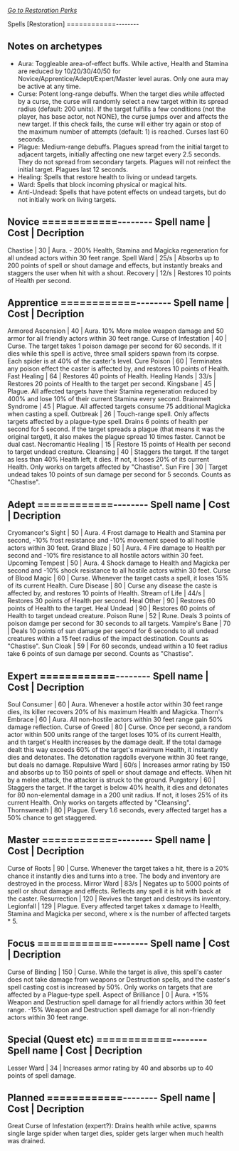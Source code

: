 _[Go to Restoration Perks](../restoration.md)_

Spells [Restoration]
============--------

Notes on archetypes
--------------------

- Aura: 		Toggleable area-of-effect buffs. While active, Health and Stamina are reduced by 10/20/30/40/50 for Novice/Apprentice/Adept/Expert/Master level auras. Only one aura may be active at any time.
- Curse:		Potent long-range debuffs. When the target dies while affected by a curse, the curse will randomly select a new target within its spread radius (default: 200 units). If the target fulfills a few conditions (not the player, has base actor, not NONE), the curse jumps over and affects the new target. If this check fails, the curse will either try again or stop of the maximum number of attempts (default: 1) is reached. Curses last 60 seconds.
- Plague: 		Medium-range debuffs. Plagues spread from the initial target to adjacent targets, initially affecting one new target every 2.5 seconds. They do not spread from secondary targets. Plagues will not reinfect the initial target. Plagues last 12 seconds.
- Healing:		Spells that restore health to living or undead targets.
- Ward:			Spells that block incoming physical or magical hits.
- Anti-Undead:	Spells that have potent effects on undead targets, but do not initially work on living targets.

Novice
============--------
Spell name 		|	Cost	|	Decription
------------------------------------------
Chastise		| 30		| Aura. - 200% Health, Stamina and Magicka regeneration for all undead actors within 30 feet range. 
Spell Ward		| 25/s		| Absorbs up to 200 points of spell or shout damage and effects, but instantly breaks and staggers the user when hit with a shout.
Recovery		| 12/s		| Restores 10 points of Health per second.


Apprentice
============--------
Spell name 		|	Cost	|	Decription
------------------------------------------
Armored Ascension		| 40	| Aura. 10% More melee weapon damage and 50 armor for all friendly actors within 30 feet range.
Curse of Infestation	| 40	| Curse. The target takes 1 poison damage per second for 60 seconds. If it dies while this spell is active, three small spiders spawn from its corpse. Each spider is at 40% of the caster's level.
Cure Poison				| 60	| Terminates any poison effect the caster is affected by, and restores 10 points of Health.
Fast Healing			| 64	| Restores 40 points of Health.	
Healing Hands			| 33/s	| Restores 20 points of Health to the target per second.
Kingsbane				| 45	| Plague. All affected targets have their Stamina regeneration reduced by 400% and lose 10% of their current Stamina every second.
Brainmelt Syndrome		| 45	| Plague. All affected targets consume 75 additional Magicka when casting a spell.
Outbreak				| 26	| Touch-range spell. Only affects targets affected by a plague-type spell. Drains 6 points of health per second for 5 second. If the target spreads a plague (that means it was the original target), it also makes the plague spread 10 times faster. Cannot be dual cast.
Necromantic Healing		| 15	| Restore 15 points of Health per second to target undead creature.
Cleansing				| 40	| Staggers the target. If the target as less than 40% Health left, it dies. If not, it loses 20% of its current Health. Only works on targets affected by "Chastise".
Sun Fire				| 30	| Target undead takes 10 points of sun damage per second for 5 seconds. Counts as "Chastise".


Adept
============--------
Spell name 		|	Cost	|	Decription
------------------------------------------
Cryomancer's Sight		| 50	| Aura. 4 Frost damage to Health and Stamina per second, -10% frost resistance and -10% movement speed to all hostile actors within 30 feet.
Grand Blaze				| 50	| Aura. 4 Fire damage to Health per second and -10% fire resistance to all hostile actors within 30 feet.
Upcoming Tempest		| 50	| Aura. 4 Shock damage to Health and Magicka per second and -10% shock resistance to all hostile actors within 30 feet.
Curse of Blood Magic	| 60	| Curse. Whenever the target casts a spell, it loses 15% of its current Health.
Cure Disease			| 80	| Curse any disease the caste is affected by, and restores 10 points of Health.
Stream of Life			| 44/s	| Restores 30 points of Health per second.
Heal Other				| 90	| Restores 60 points of Health to the target.
Heal Undead				| 90	| Restores 60 points of Health to target undead creature.
Poison Rune				| 52	| Rune. Deals 3 points of poison damge per second for 30 seconds to all targets. 
Vampire's Bane			| 70	| Deals 10 points of sun damage per second for 6 seconds to all undead creatures within a 15 feet radius of the impact destination. Counts as "Chastise". 
Sun Cloak				| 59	| For 60 seconds, undead within a 10 feet radius take 6 points of sun damage per second. Counts as "Chastise".


Expert
============--------
Spell name 		|	Cost	|	Decription
------------------------------------------
Soul Consumer	| 60		| Aura. Whenever a hostile actor within 30 feet range dies, its killer recovers 20% of his maximum Health and Magicka.
Thorn's Embrace	| 60		| Aura. All non-hostile actors within 30 feet range gain 50% damage reflection.
Curse of Greed	| 80		| Curse. Once per second, a random actor within 500 units range of the target loses 10% of its current Health, and th target's Health increases by the damage dealt. If the total damage dealt this way exceeds 60% of the target's maximum Health, it instantly dies and detonates. The detonation ragdolls everyone within 30 feet range, but deals no damage.
Repulsive Ward	| 60/s		| Increases armor rating by 150 and absorbs up to 150 points of spell or shout damage and effects. When hit by a melee attack, the attacker is struck to the ground.
Purgatory		| 60		| Staggers the target. If the target is below 40% health, it dies and detonates for 80 non-elemental damage in a 200 unit radius. If not, it loses 25% of its current Health. Only works on targets affected by "Cleansing".
Thornswreath	| 80		| Plague. Every 1.6 seconds, every affected target has a 50% chance to get staggered.


Master
============--------
Spell name 		|	Cost	|	Decription
------------------------------------------
Curse of Roots	| 90		| Curse. Whenever the target takes a hit, there is a 20% chance it instantly dies and turns into a tree. The body and inventory are destroyed in the process.
Mirror Ward		| 83/s		| Negates up to 5000 points of spell or shout damage and effects. Reflects any spell it is hit with back at the caster.
Resurrection	| 120		| Revives the target and destroys its inventory.
Legionfall		| 129		| Plague. Every affected target takes x damage to Health, Stamina and Magicka per second, where x is the number of affected targets * 5. 


Focus
============--------
Spell name 		|	Cost	|	Decription
------------------------------------------
Curse of Binding		| 150	| Curse. While the target is alive, this spell's caster does not take damage from weapons or Destruction spells, and the caster's spell casting cost is increased by 50%. Only works on targets that are affected by a Plague-type spell.
Aspect of Brilliance	| 0 	| Aura. +15% Weapon and Destruction spell damage for all friendly actors within 30 feet range. -15% Weapon and Destruction spell damage for all non-friendly actors within 30 feet range.


Special (Quest etc)
============--------
Spell name 		|	Cost	|	Decription
------------------------------------------
Lesser Ward		| 34		| Increases armor rating by 40 and absorbs up to 40 points of spell damage.


Planned
============--------
Spell name 		|	Cost	|	Decription
------------------------------------------
Great Curse of Infestation (expert?): Drains health while active, spawns single large spider when target dies, spider gets larger when much health was drained.